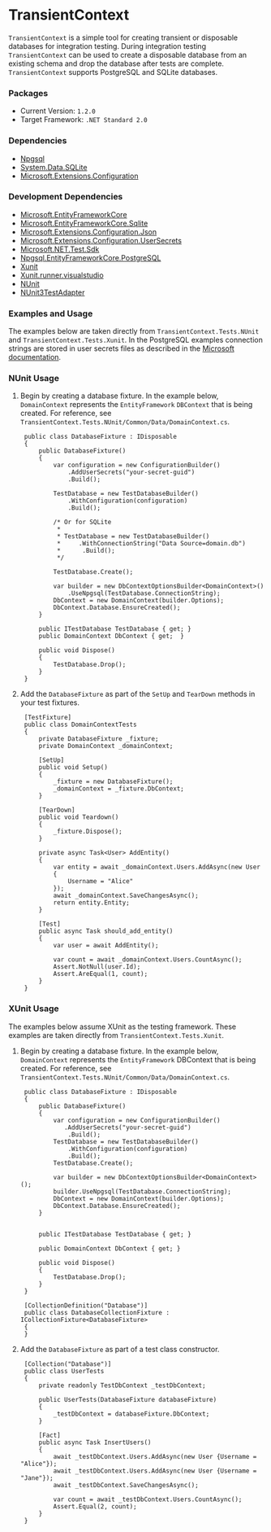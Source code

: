 ﻿# TransientContext

`TransientContext` is a simple tool for creating transient or disposable databases for integration
testing. During integration testing `TransientContext` can be used to create a disposable database
from an existing schema and drop the database after tests are complete. `TransientContext` supports
PostgreSQL and SQLite databases.

### Packages

- Current Version: `1.2.0`
- Target Framework: `.NET Standard 2.0`

### Dependencies

- [Npgsql](https://www.nuget.org/packages/Npgsql)
- [System.Data.SQLite](https://www.nuget.org/packages/System.Data.SQLite/)
- [Microsoft.Extensions.Configuration](https://www.nuget.org/packages/Microsoft.Extensions.Configuration/2.2.0)

### Development Dependencies

- [Microsoft.EntityFrameworkCore](https://www.nuget.org/packages/Microsoft.EntityFrameworkCore/2.2.0)
- [Microsoft.EntityFrameworkCore.Sqlite](https://www.nuget.org/packages/Microsoft.EntityFrameworkCore.Sqlite/2.2.6)
- [Microsoft.Extensions.Configuration.Json](https://www.nuget.org/packages/Microsoft.Extensions.Configuration.Json/2.2.0)
- [Microsoft.Extensions.Configuration.UserSecrets](https://www.nuget.org/packages/Microsoft.Extensions.Configuration.UserSecrets/2.2.0)
- [Microsoft.NET.Test.Sdk](https://www.nuget.org/packages/Microsoft.NET.Test.Sdk/15.9.0)
- [Npgsql.EntityFrameworkCore.PostgreSQL](https://www.nuget.org/packages/Npgsql.EntityFrameworkCore.PostgreSQL/2.2.0)
- [Xunit](https://www.nuget.org/packages/xunit/)
- [Xunit.runner.visualstudio](https://www.nuget.org/packages/xunit.runner.visualstudio/)
- [NUnit](https://www.nuget.org/packages/NUnit/)
- [NUnit3TestAdapter](https://www.nuget.org/packages/NUnit3TestAdapter/)

### Examples and Usage

The examples below are taken directly from `TransientContext.Tests.NUnit` and `TransientContext.Tests.Xunit`. In
the PostgreSQL examples connection strings are stored in user secrets files as described in the [Microsoft documentation](https://docs.microsoft.com/en-us/aspnet/core/security/app-secrets?view=aspnetcore-2.2&tabs=linux).

### NUnit Usage

1. Begin by creating a database fixture. In the example below, `DomainContext` represents
the `EntityFramework` `DBContext` that is being created. For reference, see `TransientContext.Tests.NUnit/Common/Data/DomainContext.cs`.

	    public class DatabaseFixture : IDisposable
	    {
	        public DatabaseFixture()
	        {
	            var configuration = new ConfigurationBuilder()
	                .AddUserSecrets("your-secret-guid")
	                .Build();
	
	            TestDatabase = new TestDatabaseBuilder()
	                .WithConfiguration(configuration)
	                .Build();
				
				/* Or for SQLite 
				 * 
            	 * TestDatabase = new TestDatabaseBuilder()
                 *     .WithConnectionString("Data Source=domain.db")
                 *      .Build();
                 */

	            TestDatabase.Create();

	            var builder = new DbContextOptionsBuilder<DomainContext>()
	                .UseNpgsql(TestDatabase.ConnectionString);
	            DbContext = new DomainContext(builder.Options);
	            DbContext.Database.EnsureCreated();
	        }
        
	        public ITestDatabase TestDatabase { get; }
	        public DomainContext DbContext { get;  }
        
	        public void Dispose()
	        {
	            TestDatabase.Drop();
	        }
	    }

2. Add the `DatabaseFixture` as part of the `SetUp` and `TearDown` methods in your test fixtures.

	    [TestFixture]
	    public class DomainContextTests
	    {
	        private DatabaseFixture _fixture;
	        private DomainContext _domainContext;

	        [SetUp]
	        public void Setup()
	        {
	            _fixture = new DatabaseFixture();
	            _domainContext = _fixture.DbContext;
	        }

	        [TearDown]
	        public void Teardown()
	        {
	            _fixture.Dispose();
	        }

	        private async Task<User> AddEntity()
	        {
	            var entity = await _domainContext.Users.AddAsync(new User
	            {
	                Username = "Alice"
	            });
	            await _domainContext.SaveChangesAsync();
	            return entity.Entity;
	        }

	        [Test]
	        public async Task should_add_entity()
	        {
	            var user = await AddEntity();

	            var count = await _domainContext.Users.CountAsync();
	            Assert.NotNull(user.Id);
	            Assert.AreEqual(1, count);
	        }
		}

### XUnit Usage

The examples below assume XUnit as the testing framework. These examples are taken directly
from `TransientContext.Tests.Xunit`.

1. Begin by creating a database fixture. In the example below, `DomainContext` represents
the `EntityFramework` DBContext that is being created. For reference, see `TransientContext.Tests.NUnit/Common/Data/DomainContext.cs`.

	    public class DatabaseFixture : IDisposable
	    {
	        public DatabaseFixture()
	        {
	            var configuration = new ConfigurationBuilder()
	               .AddUserSecrets("your-secret-guid")
	                .Build();
	            TestDatabase = new TestDatabaseBuilder()
	                .WithConfiguration(configuration)
	                .Build();
	            TestDatabase.Create();

	            var builder = new DbContextOptionsBuilder<DomainContext>();
	            builder.UseNpgsql(TestDatabase.ConnectionString);
	            DbContext = new DomainContext(builder.Options);
	            DbContext.Database.EnsureCreated();
	        }


	        public ITestDatabase TestDatabase { get; }

	        public DomainContext DbContext { get; }

	        public void Dispose()
	        {
	            TestDatabase.Drop();
	        }
	    }

	    [CollectionDefinition("Database")]
	    public class DatabaseCollectionFixture : ICollectionFixture<DatabaseFixture>
	    {
	    }

2. Add the `DatabaseFixture` as part of a test class constructor.

	    [Collection("Database")]
		public class UserTests
		{
			private readonly TestDbContext _testDbContext;

			public UserTests(DatabaseFixture databaseFixture)
			{
				_testDbContext = databaseFixture.DbContext;
			}

			[Fact]
			public async Task InsertUsers()
			{
				await _testDbContext.Users.AddAsync(new User {Username = "Alice"});
				await _testDbContext.Users.AddAsync(new User {Username = "Jane"});
				await _testDbContext.SaveChangesAsync();

				var count = await _testDbContext.Users.CountAsync();
				Assert.Equal(2, count);
			}
		}
